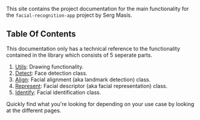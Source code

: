 This site contains the project documentation for the main functionality for the
`facial-recognition-app` project by Serg Masís.

## Table Of Contents

This documentation only has a technical reference to the functionality contained in the library which consists of 5 seperate parts.

1. [Utils](reference/utils.md): Drawing functionality.
2. [Detect](reference/detect.md): Face detection class.
3. [Align](reference/align.md): Facial alignment (aka landmark detection) class.
4. [Represent](reference/represent.md): Facial descriptor (aka facial representation) class.
5. [Identify](reference/identify.md): Facial identification class.

Quickly find what you're looking for depending on your use case by looking at the different pages.